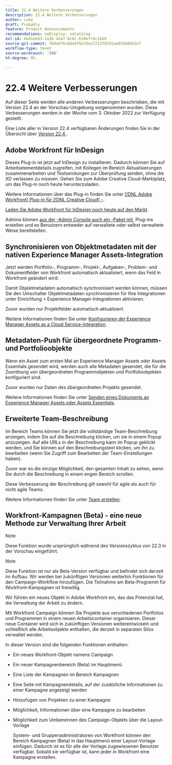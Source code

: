 ```yaml
---
title: 22.4 Weitere Verbesserungen
description: 22.4 Weitere Verbesserungen
author: Luke
draft: Probably
feature: Product Announcements
recommendations: noDisplay, noCatalog
exl-id: 4e41eed3-1a3b-4247-8c0c-630efc9c1b69
source-git-commit: 76deb76c66e8f8a7dea721378591ae035b8d42e7
workflow-type: tm+mt
source-wordcount: '588'
ht-degree: 0%

---
```


# 22.4 Weitere Verbesserungen

Auf dieser Seite werden alle anderen Verbesserungen beschrieben, die mit Version 22.4 an der Vorschau-Umgebung vorgenommen wurden. Diese Verbesserungen werden in der Woche vom 3. Oktober 2022 zur Verfügung gestellt.

Eine Liste aller in Version 22.4 verfügbaren Änderungen finden Sie in der Übersicht über [&#x200B; Version 22.4 &#x200B;](/help/quicksilver/product-announcements/product-releases/22.4-release-activity/22-4-release-overview.md).

## Adobe Workfront für InDesign

Dieses Plug-in ist jetzt auf InDesign zu installieren. Dadurch können Sie auf Arbeitselementdetails zugreifen, mit Kollegen im Bereich Aktualisierungen zusammenarbeiten und Testsendungen zur Überprüfung senden, ohne die XD verlassen zu müssen. Gehen Sie zum Adobe Creative Cloud-Marktplatz, um das Plug-in noch heute herunterzuladen.

Weitere Informationen über das Plug-in finden Sie unter [[!DNL Adobe Workfront] Plug-in für  [!DNL Creative Cloud] -](/help/quicksilver/workfront-integrations-and-apps/adobe-workfront-for-creative-cloud/wf-adobe-cc.md).

[Laden Sie Adobe Workfront für InDesign noch heute auf den Markt](https://exchange.adobe.com/apps/cc/108938/adobe-workfront-for-indesign).

Admins können [&#x200B; aus der -Admin Console auch ein -Paket mit &#x200B;](https://helpx.adobe.com/in/enterprise/using/manage-extensions.html) Plug-ins erstellen und es Benutzern entweder auf verwaltete oder selbst verwaltete Weise bereitstellen.

## Synchronisieren von Objektmetadaten mit der nativen Experience Manager Assets-Integration

Jetzt werden Portfolio-, Programm-, Projekt-, Aufgaben-, Problem- und Dokumentfelder von Workfront automatisch aktualisiert, wenn das Feld in Workfront geändert wird.

Damit Objektmetadaten automatisch synchronisiert werden können, müssen Sie den Umschalter Objektmetadaten synchronisieren für Ihre Integrationen unter Einrichtung > Experience Manager-Integrationen aktivieren.

Zuvor wurden nur Projektfelder automatisch aktualisiert.

Weitere Informationen finden Sie unter [Konfigurieren der Experience Manager Assets as a Cloud Service-Integration](/help/quicksilver/administration-and-setup/configure-integrations/configure-aacs-integration.md).

## Metadaten-Push für übergeordnete Programm- und Portfolioobjekte

Wenn ein Asset zum ersten Mal an Experience Manager Assets oder Assets Essentials gesendet wird, werden auch alle Metadaten gesendet, die für die Zuordnung von übergeordneten Programmobjekten und Portfolioobjekten konfiguriert sind.

Zuvor wurden nur Daten des übergeordneten Projekts gesendet.

Weitere Informationen finden Sie unter [Senden eines Dokuments an Experience Manager Assets oder Assets Essentials](/help/quicksilver/documents/adobe-workfront-for-experience-manager-assets-essentials/send-to-aem.md).

## Erweiterte Team-Beschreibung

Im Bereich Teams können Sie jetzt die vollständige Team-Beschreibung anzeigen, indem Sie auf die Beschreibung klicken, um sie in einem Popup anzuzeigen. Auf alle URLs in der Beschreibung kann im Popup geklickt werden, und Sie können auf den Beschreibungstext klicken, um ihn zu bearbeiten (wenn Sie Zugriff zum Bearbeiten der Team-Einstellungen haben).

Zuvor war es die einzige Möglichkeit, den gesamten Inhalt zu sehen, wenn Sie durch die Beschreibung in einem engen Bereich scrollen.

Diese Verbesserung der Beschreibung gilt sowohl für agile als auch für nicht agile Teams.

Weitere Informationen finden Sie unter [Team erstellen](/help/quicksilver/people-teams-and-groups/create-and-manage-teams/create-a-team.md).

## Workfront-Kampagnen (Beta) - eine neue Methode zur Verwaltung Ihrer Arbeit

>[!NOTE]
>
>Diese Funktion wurde ursprünglich während des Versionszyklus von 22.3 in der Vorschau eingeführt.

>[!NOTE]
>
>Diese Funktion ist nur als Beta-Version verfügbar und befindet sich derzeit im Aufbau. Wir werden bei zukünftigen Versionen weiterhin Funktionen für den Campaign-Workflow hinzufügen. Die Teilnahme am Beta-Programm für Workfront-Kampagnen ist freiwillig.

Wir führen ein neues Objekt in Adobe Workfront ein, das das Potenzial hat, die Verwaltung der Arbeit zu ändern.

Mit Workfront Campaign können Sie Projekte aus verschiedenen Portfolios und Programmen in einem neuen Arbeitscontainer organisieren. Dieser neue Container wird sich in zukünftigen Versionen weiterentwickeln und schließlich alle Arbeitsobjekte enthalten, die derzeit in separaten Silos verwaltet werden.

In dieser Version sind die folgenden Funktionen enthalten:

* Ein neues Workfront-Objekt namens Campaign

* Ein neuer Kampagnenbereich (Beta) im Hauptmenü

* Eine Liste der Kampagnen im Bereich Kampagnen

* Eine Seite mit Kampagnendetails, auf der zusätzliche Informationen zu einer Kampagne angezeigt werden

* Hinzufügen von Projekten zu einer Kampagne

* Möglichkeit, Informationen über eine Kampagne zu bearbeiten

* Möglichkeit zum Umbenennen des Campaign-Objekts über die Layout-Vorlage

  System- und Gruppenadministratoren von Workfront können den Bereich Kampagnen (Beta) in das Hauptmenü einer Layout-Vorlage einfügen. Dadurch ist es für alle der Vorlage zugewiesenen Benutzer verfügbar. Sobald sie verfügbar ist, kann jeder in Workfront eine Kampagne erstellen.


